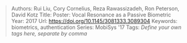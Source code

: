 > Authors: Rui Liu, Cory Cornelius, Reza Rawassizadeh, Ron Peterson, David Kotz
> Title: Poster: Vocal Resonance as a Passive Biometric
> Year: 2017
> Url: https://doi.org/10.1145/3081333.3089304
> Keywords: biometrics, authentication
> Series: MobiSys '17
> Tags: *Define your own tags here, separate by comma*